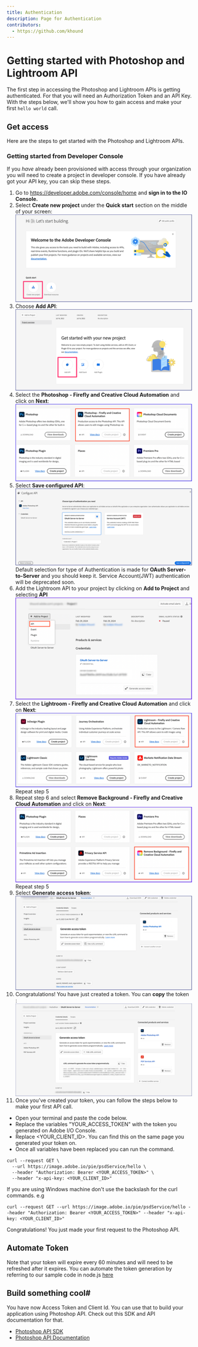 ```yaml
---
title: Authentication
description: Page for Authentication
contributors:
  - https://github.com/khound
---
```

# Getting started with Photoshop and Lightroom API

The first step in accessing the Photoshop and Lightroom APIs is getting authenticated. For that you will need an Authorization Token and an API Key. With the steps below, we'll show you how to gain access and make your first `hello world` call.

## Get access

Here are the steps to get started with the Photoshop and Lightroom APIs.

### Getting started from Developer Console

 If you *have* already been provisioned with access through your organization you will need to create a project in developer console. If you have already got your API key, you can skip these steps.
1. Go to https://developer.adobe.com/console/home and **sign in to the IO Console.**
2. Select **Create new project** under the **Quick start** section on the middle of your screen:
![Screenshot](images/CreateNewProjectConsole.png)
3. Choose **Add API**:
![Screenshot](images/AddAPIConsole.png)
4. Select the **Photoshop - Firefly and Creative Cloud Automation** and click on **Next**:
![Screenshot](images/AddAPIConsolePSFF.png)
5. Select **Save configured API**:
![Screenshot](images/ServicePrincipalConsole.png)
Default selection for type of Authentication is made for **OAuth Server-to-Server** and you should keep it. Service Account(JWT) authentication will be deprecated soon.
6. Add the Lightroom API to your project by clicking on **Add to Project** and selecting **API**
![Screenshot](images/AddAnotherAPI.png)
7. Select the **Lightroom - Firefly and Creative Cloud Automation** and click on **Next**:
![Screenshot](images/AddAPIConsoleLRFF.png)
Repeat step 5
8. Repeat step 6 and select **Remove Background - Firefly and Creative Cloud Automation** and click on **Next**:
![Screenshot](images/AddAPIConsoleRBFF.png)
Repeat step 5
9. Select **Generate access token**:
![Screenshot](images/GenerateAccessTokenFromConsole.png)
10. Congratulations! You have just created a token. You can **copy** the token :
![Screenshot](images/AccessTokenCurlConsole.png)
11. Once you’ve created your token, you can follow the steps below to make your first API call.
   - Open your terminal and paste the code below.
   - Replace the variables "YOUR_ACCESS_TOKEN" with the token you generated on Adobe I/O Console.
   - Replace <YOUR_CLIENT_ID>. You can find this on the same page you generated your token on.
   - Once all variables have been replaced you can run the command.

``` shell
curl --request GET \
  --url https://image.adobe.io/pie/psdService/hello \
  --header "Authorization: Bearer <YOUR_ACCESS_TOKEN>" \
  --header "x-api-key: <YOUR_CLIENT_ID>"
```

If you are using Windows machine don't use the backslash for the curl commands. e.g
``` shell
curl --request GET --url https://image.adobe.io/pie/psdService/hello --header "Authorization: Bearer <YOUR_ACCESS_TOKEN>" --header "x-api-key: <YOUR_CLIENT_ID>"
```
Congratulations! You just made your first request to the Photoshop API.

## Automate Token
Note that your token will expire every 60 minutes and will need to be refreshed after it expires. You can automate the token generation by referring to our sample code in node.js [here](https://github.com/AdobeDocs/cis-photoshop-api-docs/blob/main/sample-code/service-principal-sample-app/index.js)

## Build something cool#
You have now Access Token and Client Id. You can use that to build your application using Photoshop API.
Check out this SDK and API documentation for that.
- [Photoshop API SDK](https://github.com/adobe/adobe-photoshop-api-sdk#readme)
- [Photoshop API Documentation](../api/)
